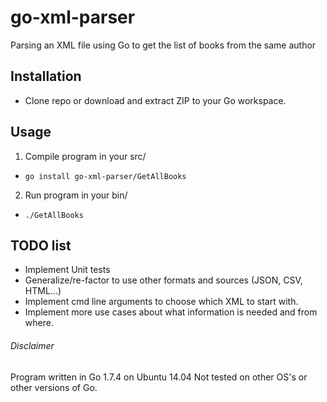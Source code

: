 # go-xml-parser
Parsing an XML file using Go to get the list of books from the same author

## Installation
- Clone repo or download and extract ZIP to your Go workspace.

## Usage
1. Compile program in your src/
  * `go install go-xml-parser/GetAllBooks`
2. Run program in your bin/
  * `./GetAllBooks`

## TODO list
- Implement Unit tests
- Generalize/re-factor to use other formats and sources (JSON, CSV, HTML...)
- Implement cmd line arguments to choose which XML to start with.
- Implement more use cases about what information is needed and from where.

###### Disclaimer
Program written in Go 1.7.4 on Ubuntu 14.04
Not tested on other OS's or other versions of Go.